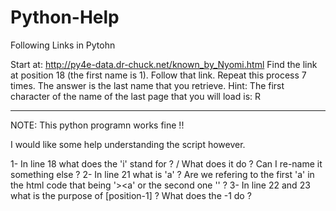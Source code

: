 # Python-Help
Following Links in Pytohn

Start at: http://py4e-data.dr-chuck.net/known_by_Nyomi.html
Find the link at position 18 (the first name is 1). Follow that link. Repeat this process 7 times. The answer is the last name that you retrieve.
Hint: The first character of the name of the last page that you will load is: R

----
NOTE: This python programn works fine !! 

I would like some help understanding the script however. 

1- In line 18 what does the 'i' stand for ? / What does it do ? Can I re-name it something else ?
2- In line 21 what is 'a' ? Are we refering to the first 'a' in the html code that being '><a' or the second one '</a></li>' ?
3- In line 22 and 23 what is the purpose of [position-1] ? What does the -1 do ?
